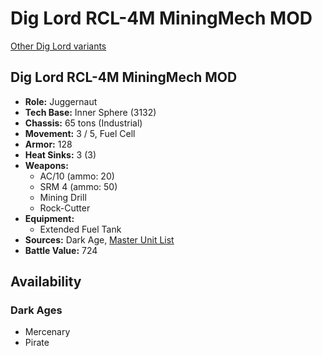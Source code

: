 # Dig Lord RCL-4M MiningMech MOD

[Other Dig Lord variants](../dig_lord.md)

## Dig Lord RCL-4M MiningMech MOD
- **Role:** Juggernaut
- **Tech Base:** Inner Sphere (3132)
- **Chassis:** 65 tons (Industrial)
- **Movement:** 3 / 5, Fuel Cell
- **Armor:** 128
- **Heat Sinks:** 3 (3)
- **Weapons:**
  - AC/10 (ammo: 20)
  - SRM 4 (ammo: 50)
  - Mining Drill
  - Rock-Cutter
- **Equipment:**
  - Extended Fuel Tank
- **Sources:** Dark Age, [Master Unit List](http://masterunitlist.info/Unit/Details/5542/dig-lord-rcl-4m-miningmech-mod)
- **Battle Value:** 724

## Availability

### Dark Ages
- Mercenary
- Pirate

